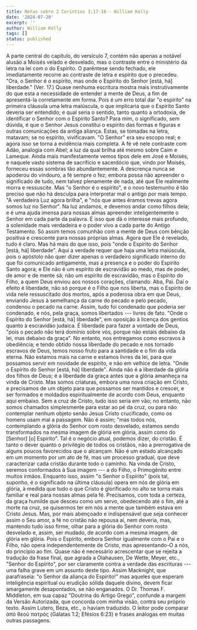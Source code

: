 ```yaml
---
title: Notas sobre 2 Coríntios 3;17-18 - William Kelly
date: '2024-07-20'
excerpt: ''
author: William Kelly
tags: []
status: published
---
```

A parte central do capítulo, do versículo 7, contém não apenas a notável
alusão a Moisés velado e desvelado, mas o contraste entre o ministério
da letra na lei com o do Espírito. O parêntese sendo fechado, ele
imediatamente recorre ao contraste de letra e espírito que o precedeu.
\"Ora, o Senhor é o espírito, mas onde o Espírito do Senhor \[está, há\]
liberdade.\" (Ver. 17.) Quase nenhuma escritura mostra mais
instrutivamente do que esta a necessidade de entender a mente de Deus, a
fim de apresentá-la corretamente em forma. Pois é um erro total dar \"o
espírito\" na primeira cláusula uma letra maiúscula, o que implicaria
que o Espírito Santo deveria ser entendido; e qual seria o sentido,
tanto quanto a ortodoxia, de identificar o Senhor com o Espírito Santo?
Para mim, o significado, sem dúvida, é que o Senhor Jesus constitui o
espírito das formas e figuras e outras comunicações da antiga aliança.
Estas, se tomadas na letra, matavam; se no espírito, vivificavam. \"O
Senhor\" era seu escopo real; e agora isso se torna a evidência mais
completa. A fé vê nele contraste com Adão, analogia com Abel; a luz da
qual brilha até mesmo sobre Caim e Lameque. Ainda mais manifestamente
vemos tipos dele em José e Moisés, e naquele vasto sistema de sacrifício
e sacerdócio que, vindo por Moisés, forneceu essas sombras tão
abundantemente. A descrença nunca se apoderou do vindouro, a fé sempre o
fez; embora possa não apreender o significado de tudo, nem talvez
plenamente de nada, até que Ele realmente morra e ressuscite. Mas \"o
Senhor é o espírito\", e o novo testemunho é tão preciso que não há
desculpa para interpretar mal o antigo por mais tempo. \"A verdadeira
Luz agora brilha\", e \"nós que antes éramos trevas agora somos luz no
Senhor\". Na luz andamos, e devemos andar como filhos dela; e é uma
ajuda imensa para nossas almas apreender inteligentemente o Senhor em
cada parte da palavra. É isso que dá o interesse mais profundo, a
solenidade mais verdadeira e o poder vivo a cada parte do Antigo
Testamento. Só assim temos comunhão com a mente de Deus com bênção
positiva e crescente para nossas próprias almas. Agora que Ele é
revelado, tudo é claro. Mas há mais do que isso, pois \"onde o Espírito
do Senhor \[está, há\] liberdade\". Aqui a verdade requer que haja uma
letra maiúscula, pois o apóstolo não quer dizer apenas o verdadeiro
significado interno do que foi comunicado antigamente, mas a presença e
o poder do Espírito Santo agora; e Ele não é um espírito de escravidão
ao medo, mas de poder, de amor e de mente sã; não um espírito de
escravidão, mas o Espírito do Filho, a quem Deus enviou aos nossos
corações, clamando: Aba, Pai. Daí o efeito é liberdade, não só porque é
o Filho que nos liberta, mas o Espírito de vida nele ressuscitado dos
mortos, após a poderosa obra em que Deus, enviando Jesus à semelhança da
carne do pecado e pelo pecado, condenou o pecado na carne. Assim, tudo
foi condenado que poderia ser condenado, e nós, pela graça, somos
libertados --- livres de fato. \"Onde o Espírito do Senhor \[está, há\]
liberdade\", em oposição à licença dos gentios quanto à escravidão
judaica. É liberdade para fazer a vontade de Deus, \"pois o pecado não
terá domínio sobre vós, porque não estais debaixo da lei, mas debaixo da
graça\". No entanto, nos entregamos como escravos à obediência; e tendo
obtido nossa liberdade do pecado e nos tornado escravos de Deus, temos
nosso fruto para a santidade e o fim da vida eterna. Não estamos mais na
carne e estamos livres da lei, para que possamos servir em novidade de
espírito, e não em velhice de letra. \"Onde o Espírito do Senhor \[está,
há\] liberdade\". Ainda não é a liberdade da glória dos filhos de Deus;
é a liberdade da graça antes que a glória amanheça na vinda de Cristo.
Mas somos criaturas, embora uma nova criação em Cristo, e precisamos de
um objeto para que possamos ser mantidos e crescer, e ser formados e
moldados espiritualmente de acordo com Deus, enquanto aqui embaixo. Sem
a cruz de Cristo, tudo isso seria em vão; no entanto, não somos chamados
simplesmente para estar ao pé da cruz, ou para não contemplar nenhum
objeto senão Jesus Cristo crucificado, como os homens usam mal a
passagem. Não é assim; \"mas todos nós, contemplando a glória do Senhor
com rosto desvelado, estamos sendo transformados na mesma imagem de
glória em glória, assim como do \[Senhor\] \[o\] Espírito\". Tal é o
negócio atual, podemos dizer, do cristão. É tanto o dever quanto o
privilégio de todos os cristãos, não a prerrogativa de alguns poucos
favorecidos que o alcançam. Não é um estado alcançado em um momento por
um ato de fé, mas um processo gradual, que deve caracterizar cada
cristão durante todo o caminho. Na vinda de Cristo, seremos conformados
à Sua imagem --- a do Filho, o Primogênito entre muitos irmãos. Enquanto
isso, assim \"o Senhor o Espírito\" (pois tal, suponho, é o significado
na última cláusula) opera em nós de glória em glória, à medida que tudo
o que Cristo é glorificado no alto se torna mais familiar e real para
nossas almas pela fé. Precisamos, com toda a certeza, da graça humilde
que desceu como um servo, obedecendo até o fim, até a morte na cruz, se
quisermos ter em nós a mente que também estava em Cristo Jesus. Mas, por
mais abençoado e indispensável que seja conhecer assim o Seu amor, a fé
no cristão não repousa aí, nem deveria, mas, mantendo tudo isso firme,
olhar para a glória do Senhor com rosto desvelado e, assim, ser mudado,
de acordo com a mesma imagem, de glória em glória. Pois o Espírito,
embora Senhor igualmente com o Pai e o Filho, não opera
independentemente de Cristo, mas apresentando-O a nós, do princípio ao
fim. Quase não é necessário acrescentar que se rejeita a tradução da
frase final, que agrada a Olahausen, De Wette, Meyer, etc., \"Senhor do
Espírito\", por ser claramente contra a verdade das escrituras --- uma
falha grave em um assunto deste tipo. Assim Macknight, que parafraseia:
\"o Senhor da aliança do Espírito!\" mas aqueles que esperam
inteligência espiritual ou erudição sólida daquele divino, devem ficar
amargamente desapontados, se não enganados. O Dr. Thomas F. Middleton,
em sua capaz \"Doutrina do Artigo Grego\", confunde a margem da Versão
Autorizada, que concorda com minha visão, contra seu próprio texto.
Assim Lutero, Beza, etc., o haviam traduzido. O leitor pode comparar ἀπὸ
θεοῦ πατρός (Gálatas 1:2; Efésios 6:23) e frases análogas em muitas
outras passagens.
